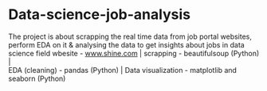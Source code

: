 # Data-science-job-analysis
The project is about scrapping the real time data from job portal websites, perform EDA on it & analysing the data to get insights about jobs in data science field
wbesite - www.shine.com | 
scrapping - beautifulsoup (Python) |  
EDA (cleaning) - pandas (Python) | 
Data visualization - matplotlib and seaborn (Python)
